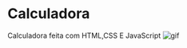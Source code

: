 # Calculadora
Calculadora feita com HTML,CSS E JavaScript
![gif](https://s9.gifyu.com/images/WhatsApp-Video-2021-09-28-at-14.06.59.gif)
